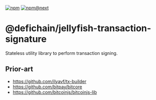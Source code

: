 [![npm](https://img.shields.io/npm/v/@defichain/jellyfish-transaction-signature)](https://www.npmjs.com/package/@defichain/jellyfish-transaction-signature/v/latest)
[![npm@next](https://img.shields.io/npm/v/@defichain/jellyfish-transaction-signature/next)](https://www.npmjs.com/package/@defichain/jellyfish-transaction-signature/v/next)

# @defichain/jellyfish-transaction-signature

Stateless utility library to perform transaction signing.

## Prior-art

- https://github.com/ilyavf/tx-builder
- https://github.com/bitpay/bitcore
- https://github.com/bitcoinjs/bitcoinjs-lib